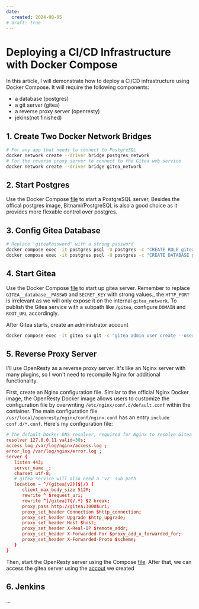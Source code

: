 ```yaml
---
date:
  created: 2024-08-05
# draft: true
---
```


# Deploying a CI/CD Infrastructure with Docker Compose

In this article, I will demonstrate how to deploy a CI/CD infrastructure using Docker Compose. It will require the following components:

- a database (postgres)
- a git server (gitea)
- a reverse proxy server (openresty)
- jekins(not finished)

## 1. Create Two Docker Network Bridges

```bash
# For any app that needs to connect to PostgreSQL
docker network create --driver bridge postgres_network
# For the reverse proxy server to connect to the Gitea web service
docker network create --driver bridge gitea_network
```

## 2. Start Postgres

Use the Docker Compose [file](../../Docker/ComposeFiles/postgres.yml) to start a PostgreSQL server, Besides the offical postgres image, Bitnami/PostgreSQL is also a good choice as it provides more flexable control over postgres.

## 3. Config Gitea Database

```bash
# Replace 'giteaPassword' with a strong password
docker compose exec -it postgres psql -U postgres -c "CREATE ROLE gitea WITH LOGIN PASSWORD 'giteaPassword';"
docker compose exec -it postgres psql -U postgres -c "CREATE DATABASE giteadb WITH OWNER gitea TEMPLATE template0 ENCODING UTF8 LC_COLLATE 'en_US.UTF-8' LC_CTYPE 'en_US.UTF-8';"
```

## 4. Start Gitea

Use the Docker Compose [file](../../Docker/ComposeFiles/gitea.yml) to start up gitea server. Remember to replace `GITEA__database__PASSWD` and `SECRET_KEY` with strong values., the `HTTP_PORT` is irrelevant as we will only expose it on the internal `gitea_network`. To publish the Gitea service with a subpath like `/gitea`, configure `DOMAIN` and `ROOT_URL` accordingly.

<span id ="create_administrator_account">After Gitea starts, create an administrator account</span>

```bash
docker compose exec -it gitea su git -c "gitea admin user create --username <ADMIN> --password <AdminPassword> --email <AdminEmailAddress>"
```

## 5. Reverse Proxy Server

I'll use OpenResty as a reverse proxy server. It's like an Nginx server with many plugins, so I won't need to recompile Nginx for additional functionality.

First, create an Nginx configuration file. Similar to the official Nginx Docker image, the OpenResty Docker image allows users to customize the configuration file by overwriting `/etc/nginx/conf.d/default.conf` within the container. The main configuration file `/usr/local/openresty/nginx/conf/nginx.conf` has an entry `include conf.d/*.conf`. Here's my configuration file:

```conf
# The default Docker DNS resolver, required for Nginx to resolve Gitea container IP
resolver 127.0.0.11 valid=30s;
access_log /var/log/nginx/access.log ;
error_log /var/log/nginx/error.log ;
server {
   listen 443;
   server_name _;
   charset utf-8;
   # gitea service will also need a 'v2' sub path
   location ~ ^/(gitea|v2)($|/) {
      client_max_body_size 512M;
      rewrite ^ $request_uri;
      rewrite ^(/gitea)?(/.*) $2 break;
      proxy_pass http://gitea:3000$uri;
      proxy_set_header Connection $http_connection;
      proxy_set_header Upgrade $http_upgrade;
      proxy_set_header Host $host;
      proxy_set_header X-Real-IP $remote_addr;
      proxy_set_header X-Forwarded-For $proxy_add_x_forwarded_for;
      proxy_set_header X-Forwarded-Proto $scheme;
   }
}
```

Then, start the OpenResty server using the Compose [file](../../Docker/ComposeFiles/openresty.yml). After that, we can access the gitea server using the [accout](#create_administrator_account) we created

## 6. Jenkins

...

